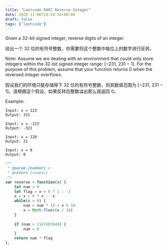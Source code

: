 ```yaml
---
title: "Leetcode 0007 Reverse Integer"
date: 2020-11-06T19:54:54+08:00
draft: false
tags: ['leetcode']
---
```


Given a 32-bit signed integer, reverse digits of an integer.

给出一个 32 位的有符号整数，你需要将这个整数中每位上的数字进行反转。

Note:
Assume we are dealing with an environment that could only store integers within the 32-bit signed integer range: [−231,  231 − 1]. For the purpose of this problem, assume that your function returns 0 when the reversed integer overflows.

假设我们的环境只能存储得下 32 位的有符号整数，则其数值范围为 [−231,  231 − 1]。请根据这个假设，如果反转后整数溢出那么就返回 0。

Example:

```
Input: x = 123
Output: 321

Input: x = -123
Output: -321

Input: x = 120
Output: 21

Input: x = 0
Output: 0
```

```js
/**
 * @param {number} x
 * @return {number}
 */
var reverse = function(x) {
    let num = 0
    let flag = x > 0 ? 1 : -1
    x = x > 0 ? x : -x
    while(x > 0) {
        num = num * 10 + x % 10
        x = Math.floor(x / 10)
    }
    
    if (num > 2147483648) {
        num = 0
    }
    return num * flag
};
```
